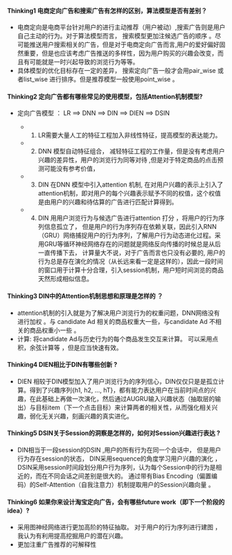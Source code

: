 #### Thinking1   电商定向广告和搜索广告有怎样的区别，算法模型是否有差别？

- 电商定向是电商平台针对用户的进行主动推荐（用户被动）,搜索广告则是用户自己主动的行为。对于算法模型而言， 搜索模型更加注候选广告的顺序 。尽可能推送用户搜索相关的广告，但是对于电商定向广告而言,用户的爱好偏好固然重要，但是也应该考虑广告推送的多样性，因为用户购买的兴趣会改变，而且有可能就是一时兴起导致的浏览行为等等。 
- 具体模型的优化目标存在一定的差异， 搜索定向广告一般才会用pair_wise 或者list_wise 进行排序。但是推荐模型一般使用point_wise 。


#### Thinking2   定向广告都有哪些常见的使用模型，包括Attention机制模型?


+ 定向广告模型 ： LR ==> DNN ==> DIN ==> DIEN ==> DSIN 

    - 1. LR需要大量人工的特征工程加入非线性特征，提高模型的表达能力。
    - 2. DNN 模型自动特征组合， 减轻特征工程的工作量，但是没有考虑用户兴趣的差异性，用户的浏览行为同等对待 ,但是对于特定商品的点击预测可能没有参考价值，
    - 3. DIN 在DNN 模型中引入attention 机制, 在对用户兴趣的表示上引入了attention机制，即对用户的每个兴趣表示赋予不同的权值，这个权值是由用户的兴趣和待估算的广告进行匹配计算得到。
    - 4. DIN 用用户浏览行为与候选广告进行attention 打分 ，将用户的行为序列信息孤立了， 但是用户的行为序列存在依赖关联，因此引入RNN（GRU）网络捕捉用户的行为序列，了解用户行为动态进化过程。采用GRU等循环神经网络存在的问题就是网络反向传播的时候总是从后一直传播下去， 计算量大不说，对于广告而言也只没有必要的, 用户的行为总是存在演化的情况（从长远来看一定是这样的），因此一段时间的窗口用于计算十分合理，引入session机制，用户短时间浏览的商品天然形成相似信息。



#### Thinking3   DIN中的Attention机制思想和原理是怎样的 ？  
+ attention机制的引入就是为了解决用户浏览行为的权重问题，DNN网络没有进行加权 。与 candidate Ad 相关的商品权重大一些，与candidate Ad 不相关的商品权重小一些 。
+ 计算: 将candidate Ad与历史行为的每个商品发生交互来计算。 可以采用点积，余弦计算等 ，但是应当快速有效。 


#### Thinking4   DIEN相比于DIN有哪些创新 ? 
+ DIEN 相较于DIN模型加入了用户浏览行为的序列信心，DIN仅仅只是是孤立计算。得到了兴趣序列{h1, h2, ..., hT}，都有能力表达用户在当前时间点的兴趣，在此基础上再做一次演化，然后通过AUGRU输入兴趣状态（抽取层的输出）与目标item（下一个点击目标）来计算两者的相关性，从而强化相关兴趣，弱化无关兴趣，刻画兴趣的真实进化。 


#### Thinking5 DSIN关于Session的洞察是怎样的，如何对Session兴趣进行表达 ?          
+ DIN相当于一段session的DSIN ,用户的所有行为在同一个会话中， 但是用户行为存在session的状态， DIN采用sequence的角度学习用户兴趣的演化 ，DSIN采用session时间段划分用户行为序列，认为每个Session中的行为是相近的，而在不同会话之间差别是很大的。 通过带有Bias Encoding（偏置编码）的Self-Attention（自我注意力）机制提取用户的Session兴趣向量 。 


#### Thinking6   如果你来设计淘宝定向广告，会有哪些future work（即下一个阶段的idea）?
+ 采用图神经网络进行更加高阶的特征抽取。 对于用户的行为序列进行建图 ， 我认为有利用提高挖掘用户的潜在兴趣。
+ 更加注重广告推荐的可解释性 
